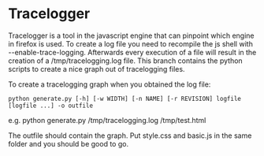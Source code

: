 Tracelogger
===========

Tracelogger is a tool in the javascript engine that can pinpoint which engine in firefox is used.
To create a log file you need to recompile the js shell with --enable-trace-logging.
Afterwards every execution of a file will result in the creation of a /tmp/tracelogging.log file.
This branch contains the python scripts to create a nice graph out of tracelogging files.


To create a tracelogging graph when you obtained the log file:

    python generate.py [-h] [-w WIDTH] [-n NAME] [-r REVISION] logfile [logfile ...] -o outfile
    
e.g.
    python generate.py /tmp/tracelogging.log /tmp/test.html

The outfile should contain the graph. Put style.css and basic.js in the same folder
and you should be good to go.

